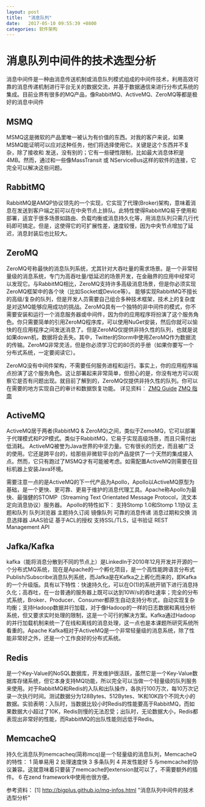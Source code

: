 ```yaml
---
layout: post
title:  "消息队列"
date:   2017-05-10 09:55:39 +0800
categories: 软件架构
---
```


# 消息队列中间件的技术选型分析

消息中间件是一种由消息传送机制或消息队列模式组成的中间件技术，利用高效可靠的消息传递机制进行平台无关的数据交流，并基于数据通信来进行分布式系统的集成。目前业界有很多的MQ产品，像RabbitMQ、ActiveMQ、ZeroMQ等都是极好的消息中间件

## MSMQ
MSMQ这是微软的产品里唯一被认为有价值的东西。对我的客户来说，如果MSMQ能证明可以应对这种任务，他们将选择使用它。关键是这个东西并不复杂，除了接收和 发送，没有别的；它有一些硬性限制，比如最大消息体积是4MB。然而，通过和一些像MassTransit 或 NServiceBus这样的软件的连接，它完全可以解决这些问题。

## RabbitMQ
RabbitMQ是AMQP协议领先的一个实现，它实现了代理(Broker)架构，意味着消息在发送到客户端之前可以在中央节点上排队。此特性使得RabbitMQ易于使用和部署，适宜于很多场景如路由、负载均衡或消息持久化等，用消息队列只需几行代码即可搞定。但是，这使得它的可扩展性差，速度较慢，因为中央节点增加了延迟，消息封装后也比较大。


## ZeroMQ
ZeroMQ号称最快的消息队列系统，尤其针对大吞吐量的需求场景。是一个非常轻量级的消息系统，专门为高吞吐量/低延迟的场景开发，在金融界的应用中经常可以发现它。与RabbitMQ相比，ZeroMQ支持许多高级消息场景，但是你必须实现ZeroMQ框架中的各个块（比如Socket或Device等）。 能够实现RabbitMQ不擅长的高级/复杂的队列，但是开发人员需要自己组合多种技术框架，技术上的复杂度是对这MQ能够应用成功的挑战。ZeroMQ具有一个独特的非中间件的模式，你不需要安装和运行一个消息服务器或中间件，因为你的应用程序将扮演了这个服务角色。你只需要简单的引用ZeroMQ程序库，可以使用NuGet安装，然后你就可以愉快的在应用程序之间发送消息了。但是ZeroMQ仅提供非持久性的队列，也就是说如果down机，数据将会丢失。其中，Twitter的Storm中使用ZeroMQ作为数据流的传输。ZeroMQ非常灵活，但是你必须学习它的80页的手册（如果你要写一个分布式系统，一定要阅读它）。

ZeroMQ没有中间件架构，不需要任何服务进程和运行。事实上，你的应用程序端点扮演了这个服务角色。这让部署起来非常简单，但担心的是，你没有地方可以观察它是否有问题出现。就目前了解到的，ZeroMQ仅提供非持久性的队列。你可以在需要的地方实现自己的审计和数据恢复功能。
详见资料：
[ZMQ Guide](http://zguide.zeromq.org/page:all)
[ZMQ 指南](https://github.com/anjuke/zguide-cn)

## ActiveMQ
ActiveMQ居于两者(RabbitMQ & ZeroMQ)之间，类似于ZemoMQ，它可以部署于代理模式和P2P模式。类似于RabbitMQ，它易于实现高级场景，而且只需付出低消耗。 ActiveMQ被誉为Java世界的中坚力量。它有很长的历史，而且被广泛的使用。它还是跨平台的，给那些非微软平台的产品提供了一个天然的集成接入点。然而，它只有跑过了MSMQ才有可能被考虑。如需配置ActiveMQ则需要在目标机器上安装Java环境。

需要注意一点的是ActiveMQ的下一代产品为Apollo，Apollo以ActiveMQ原型为基础，是一个更快、更可靠、更易于维护的消息代理工具。Apache称Apollo为最快、最强健的STOMP（Streaming Text Orientated Message Protocol，流文本定向消息协议）服务器。 Apollo的特性如下： 支持Stomp 1.0和Stomp 1.1协议 主题和队列 队列浏览器 主题持久订阅 镜像队列 可靠的消息传递 消息过期和交换 消息选择器 JAAS验证 基于ACL的授权 支持SSL/TLS，证书验证 REST Management API


## Jafka/Kafka
kafka（能将消息分散到不同的节点上）是LinkedIn于2010年12月开发并开源的一个分布式MQ系统，现在是Apache的一个孵化项目，是一个高性能跨语言分布式Publish/Subscribe消息队列系统，而Jafka是在Kafka之上孵化而来的，即Kafka的一个升级版。具有以下特性：快速持久化，可以在O(1)的系统开销下进行消息持久化；高吞吐，在一台普通的服务器上既可以达到10W/s的吞吐速率；完全的分布式系统，Broker、Producer、Consumer都原生自动支持分布式，自动实现复杂均衡；支持Hadoop数据并行加载，对于像Hadoop的一样的日志数据和离线分析系统，但又要求实时处理的限制，这是一个可行的解决方案。Kafka通过Hadoop的并行加载机制来统一了在线和离线的消息处理，这一点也是本课题所研究系统所看重的。Apache Kafka相对于ActiveMQ是一个非常轻量级的消息系统，除了性能非常好之外，还是一个工作良好的分布式系统。

## Redis
是一个Key-Value的NoSQL数据库，开发维护很活跃，虽然它是一个Key-Value数据库存储系统，但它本身支持MQ功能，所以完全可以当做一个轻量级的队列服务来使用。对于RabbitMQ和Redis的入队和出队操作，各执行100万次，每10万次记录一次执行时间。测试数据分为128Bytes、512Bytes、1K和10K四个不同大小的数据。实验表明：入队时，当数据比较小时Redis的性能要高于RabbitMQ，而如果数据大小超过了10K，Redis则慢的无法忍受；出队时，无论数据大小，Redis都表现出非常好的性能，而RabbitMQ的出队性能则远低于Redis。


## MemcacheQ
持久化消息队列memcacheq(简称mcq)是一个轻量级的消息队列，MemcacheQ的特性： 1 简单易用 2 处理速度快 3 多条队列 4 并发性能好 5 与memcache的协议兼容。这就意味着只要装了memcache的extension就可以了，不需要额外的插件。 6 在zend framework中使用也很方便。

参考资料：
[1] http://bigplus.github.io/mq-infos.html  "消息队列中间件的技术选型分析"
